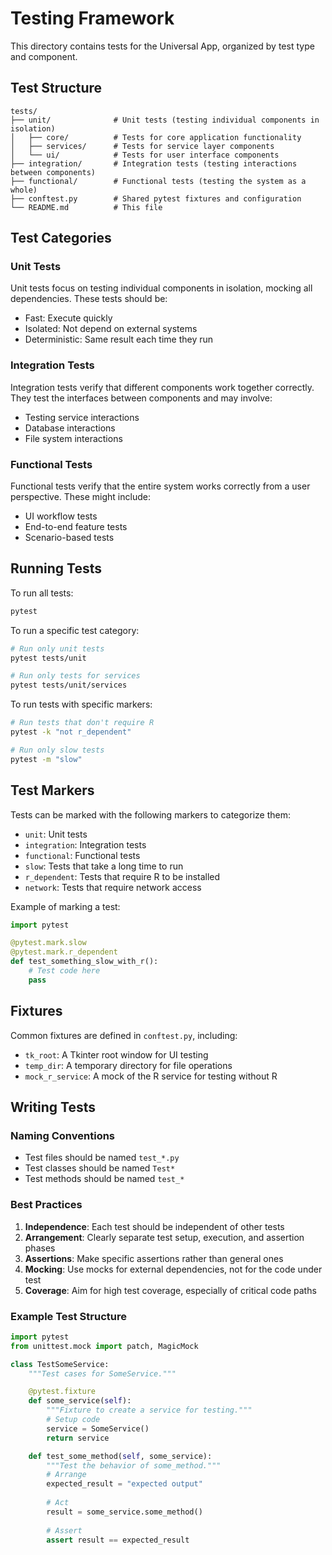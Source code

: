 # Testing Framework

This directory contains tests for the Universal App, organized by test type and component.

## Test Structure

```
tests/
├── unit/              # Unit tests (testing individual components in isolation)
│   ├── core/          # Tests for core application functionality
│   ├── services/      # Tests for service layer components
│   └── ui/            # Tests for user interface components
├── integration/       # Integration tests (testing interactions between components)
├── functional/        # Functional tests (testing the system as a whole)
├── conftest.py        # Shared pytest fixtures and configuration
└── README.md          # This file
```

## Test Categories

### Unit Tests

Unit tests focus on testing individual components in isolation, mocking all dependencies. These tests should be:
- Fast: Execute quickly
- Isolated: Not depend on external systems
- Deterministic: Same result each time they run

### Integration Tests

Integration tests verify that different components work together correctly. They test the interfaces between components and may involve:
- Testing service interactions
- Database interactions
- File system interactions

### Functional Tests

Functional tests verify that the entire system works correctly from a user perspective. These might include:
- UI workflow tests
- End-to-end feature tests
- Scenario-based tests

## Running Tests

To run all tests:

```bash
pytest
```

To run a specific test category:

```bash
# Run only unit tests
pytest tests/unit

# Run only tests for services
pytest tests/unit/services
```

To run tests with specific markers:

```bash
# Run tests that don't require R
pytest -k "not r_dependent"

# Run only slow tests
pytest -m "slow"
```

## Test Markers

Tests can be marked with the following markers to categorize them:

- `unit`: Unit tests
- `integration`: Integration tests
- `functional`: Functional tests
- `slow`: Tests that take a long time to run
- `r_dependent`: Tests that require R to be installed
- `network`: Tests that require network access

Example of marking a test:

```python
import pytest

@pytest.mark.slow
@pytest.mark.r_dependent
def test_something_slow_with_r():
    # Test code here
    pass
```

## Fixtures

Common fixtures are defined in `conftest.py`, including:

- `tk_root`: A Tkinter root window for UI testing
- `temp_dir`: A temporary directory for file operations
- `mock_r_service`: A mock of the R service for testing without R

## Writing Tests

### Naming Conventions

- Test files should be named `test_*.py`
- Test classes should be named `Test*`
- Test methods should be named `test_*`

### Best Practices

1. **Independence**: Each test should be independent of other tests
2. **Arrangement**: Clearly separate test setup, execution, and assertion phases
3. **Assertions**: Make specific assertions rather than general ones
4. **Mocking**: Use mocks for external dependencies, not for the code under test
5. **Coverage**: Aim for high test coverage, especially of critical code paths

### Example Test Structure

```python
import pytest
from unittest.mock import patch, MagicMock

class TestSomeService:
    """Test cases for SomeService."""

    @pytest.fixture
    def some_service(self):
        """Fixture to create a service for testing."""
        # Setup code
        service = SomeService()
        return service

    def test_some_method(self, some_service):
        """Test the behavior of some_method."""
        # Arrange
        expected_result = "expected output"
        
        # Act
        result = some_service.some_method()
        
        # Assert
        assert result == expected_result
```